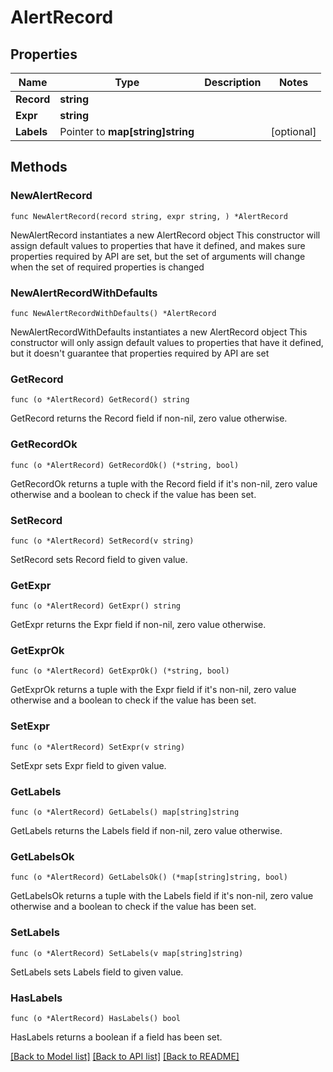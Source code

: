 # AlertRecord

## Properties

Name | Type | Description | Notes
------------ | ------------- | ------------- | -------------
**Record** | **string** |  | 
**Expr** | **string** |  | 
**Labels** | Pointer to **map[string]string** |  | [optional] 

## Methods

### NewAlertRecord

`func NewAlertRecord(record string, expr string, ) *AlertRecord`

NewAlertRecord instantiates a new AlertRecord object
This constructor will assign default values to properties that have it defined,
and makes sure properties required by API are set, but the set of arguments
will change when the set of required properties is changed

### NewAlertRecordWithDefaults

`func NewAlertRecordWithDefaults() *AlertRecord`

NewAlertRecordWithDefaults instantiates a new AlertRecord object
This constructor will only assign default values to properties that have it defined,
but it doesn't guarantee that properties required by API are set

### GetRecord

`func (o *AlertRecord) GetRecord() string`

GetRecord returns the Record field if non-nil, zero value otherwise.

### GetRecordOk

`func (o *AlertRecord) GetRecordOk() (*string, bool)`

GetRecordOk returns a tuple with the Record field if it's non-nil, zero value otherwise
and a boolean to check if the value has been set.

### SetRecord

`func (o *AlertRecord) SetRecord(v string)`

SetRecord sets Record field to given value.


### GetExpr

`func (o *AlertRecord) GetExpr() string`

GetExpr returns the Expr field if non-nil, zero value otherwise.

### GetExprOk

`func (o *AlertRecord) GetExprOk() (*string, bool)`

GetExprOk returns a tuple with the Expr field if it's non-nil, zero value otherwise
and a boolean to check if the value has been set.

### SetExpr

`func (o *AlertRecord) SetExpr(v string)`

SetExpr sets Expr field to given value.


### GetLabels

`func (o *AlertRecord) GetLabels() map[string]string`

GetLabels returns the Labels field if non-nil, zero value otherwise.

### GetLabelsOk

`func (o *AlertRecord) GetLabelsOk() (*map[string]string, bool)`

GetLabelsOk returns a tuple with the Labels field if it's non-nil, zero value otherwise
and a boolean to check if the value has been set.

### SetLabels

`func (o *AlertRecord) SetLabels(v map[string]string)`

SetLabels sets Labels field to given value.

### HasLabels

`func (o *AlertRecord) HasLabels() bool`

HasLabels returns a boolean if a field has been set.


[[Back to Model list]](../README.md#documentation-for-models) [[Back to API list]](../README.md#documentation-for-api-endpoints) [[Back to README]](../README.md)


